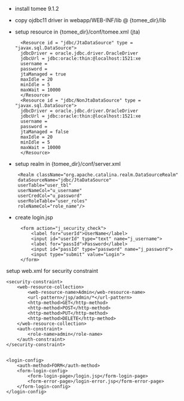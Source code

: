 - install tomee 9.1.2

- copy ojdbc11 driver in webapp/WEB-INF/lib @ {tomee_dir}/lib

- setup resource in {tomee_dir}/conf/tomee.xml (jta)

        <Resource id = "jdbc/JtaDataSource" type = "javax.sql.DataSource">
        jdbcDriver = oracle.jdbc.driver.OracleDriver
        jdbcUrl = jdbc:oracle:thin:@localhost:1521:xe
        username =
        password = 
        jtaManaged = true
        maxIdle = 20
        minIdle = 5
        maxWait = 10000
        </Resource>
        <Resource id = "jdbc/NonJtaDataSource" type = "javax.sql.DataSource">
        jdbcDriver = oracle.jdbc.driver.OracleDriver
        jdbcUrl = jdbc:oracle:thin:@localhost:1521:xe
        username =
        password = 
        jtaManaged = false
        maxIdle = 20
        minIdle = 5
        maxWait = 10000
        </Resource>

- setup realm in {tomee_dir}/conf/server.xml

       <Realm className="org.apache.catalina.realm.DataSourceRealm"
       dataSourceName="jdbc/JtaDataSource"
       userTable="user_tbl"
       userNameCol="u_username"
       userCredCol="u_password"
       userRoleTable="user_roles"
       roleNameCol="role_name"/>


- create login.jsp 

        <form action="j_security_check">
            <label for="userId">UserName</label>
            <input id="userId" type="text" name="j_username">
            <label for="passId">Password</label>
            <input id="passId" type="password" name="j_password">
            <input type="submit" value="Login">
        </form>

setup web.xml for security constraint

    <security-constraint>
        <web-resource-collection>
            <web-resource-name>Admin</web-resource-name>
            <url-pattern>/jsp/admin/*</url-pattern>
            <http-method>GET</http-method>
            <http-method>POST</http-method>
            <http-method>PUT</http-method>
            <http-method>DELETE</http-method>
        </web-resource-collection>
        <auth-constraint>
            <role-name>admin</role-name>
        </auth-constraint>
    </security-constraint>


    <login-config>
        <auth-method>FORM</auth-method>
        <form-login-config>
            <form-login-page>/login.jsp</form-login-page>
            <form-error-page>/login-error.jsp</form-error-page>
        </form-login-config>
    </login-config>
